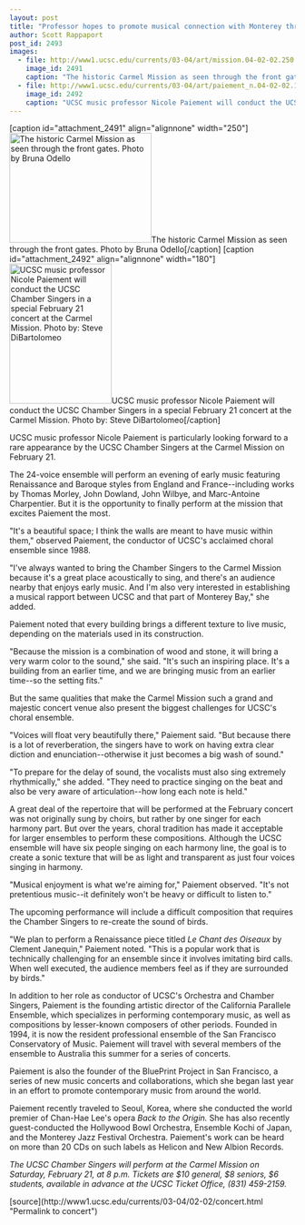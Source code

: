```yaml
---
layout: post
title: "Professor hopes to promote musical connection with Monterey through Carmel concert"
author: Scott Rappaport
post_id: 2493
images:
  - file: http://www1.ucsc.edu/currents/03-04/art/mission.04-02-02.250.jpg
    image_id: 2491
    caption: "The historic Carmel Mission as seen through the front gates. Photo by Bruna Odello"
  - file: http://www1.ucsc.edu/currents/03-04/art/paiement_n.04-02-02.180.jpg
    image_id: 2492
    caption: "UCSC music professor Nicole Paiement will conduct the UCSC Chamber Singers in a special February 21 concert at the Carmel Mission. Photo by: Steve DiBartolomeo"
---
```


[caption id="attachment_2491" align="alignnone" width="250"]<a href="http://localhost/mysite/wp-content/uploads/2004/02/mission.04-02-02.250.jpg"><img class="size-full wp-image-2491" src="http://localhost/mysite/wp-content/uploads/2004/02/mission.04-02-02.250.jpg" alt="The historic Carmel Mission as seen through the front gates. Photo by Bruna Odello" width="250" height="193" /></a>The historic Carmel Mission as seen through the front gates. Photo by Bruna Odello[/caption]
[caption id="attachment_2492" align="alignnone" width="180"]<a href="http://localhost/mysite/wp-content/uploads/2004/02/paiement_n.04-02-02.180.jpg"><img class="size-full wp-image-2492" src="http://localhost/mysite/wp-content/uploads/2004/02/paiement_n.04-02-02.180.jpg" alt="UCSC music professor Nicole Paiement will conduct the UCSC Chamber Singers in a special February 21 concert at the Carmel Mission. Photo by: Steve DiBartolomeo" width="180" height="246" /></a>UCSC music professor Nicole Paiement will conduct the UCSC Chamber Singers in a special February 21 concert at the Carmel Mission. Photo by: Steve DiBartolomeo[/caption]
<p>
  UCSC music professor Nicole Paiement is particularly looking forward to a rare appearance by the UCSC Chamber Singers at the Carmel Mission on February 21.<br>
</p>
<p>
  The 24-voice ensemble will perform an evening of early music featuring Renaissance and Baroque styles from England and France--including works by Thomas Morley, John Dowland, John Wilbye, and Marc-Antoine Charpentier. But it is the opportunity to finally perform at the mission that excites Paiement the most.<br>
</p>
<p>
  "It's a beautiful space; I think the walls are meant to have music within them," observed Paiement, the conductor of UCSC's acclaimed choral ensemble since 1988.<br>
</p>
<p>
  "I've always wanted to bring the Chamber Singers to the Carmel Mission because it's a great place acoustically to sing, and there's an audience nearby that enjoys early music. And I'm also very interested in establishing a musical rapport between UCSC and that part of Monterey Bay," she added.<br>
</p>
<p>
  Paiement noted that every building brings a different texture to live music, depending on the materials used in its construction.<br>
</p>
<p>
  "Because the mission is a combination of wood and stone, it will bring a very warm color to the sound," she said. "It's such an inspiring place. It's a building from an earlier time, and we are bringing music from an earlier time--so the setting fits."<br>
</p>
<p>
  But the same qualities that make the Carmel Mission such a grand and majestic concert venue also present the biggest challenges for UCSC's choral ensemble.<br>
</p>
<p>
  "Voices will float very beautifully there," Paiement said. "But because there is a lot of reverberation, the singers have to work on having extra clear diction and enunciation--otherwise it just becomes a big wash of sound."<br>
</p>
<p>
  "To prepare for the delay of sound, the vocalists must also sing extremely rhythmically," she added. "They need to practice singing on the beat and also be very aware of articulation--how long each note is held."<br>
</p>
<p>
  A great deal of the repertoire that will be performed at the February concert was not originally sung by choirs, but rather by one singer for each harmony part. But over the years, choral tradition has made it acceptable for larger ensembles to perform these compositions. Although the UCSC ensemble will have six people singing on each harmony line, the goal is to create a sonic texture that will be as light and transparent as just four voices singing in harmony.<br>
</p>
<p>
  "Musical enjoyment is what we're aiming for," Paiement observed. "It's not pretentious music--it definitely won't be heavy or difficult to listen to."<br>
</p>
<p>
  The upcoming performance will include a difficult composition that requires the Chamber Singers to re-create the sound of birds.<br>
</p>
<p>
  "We plan to perform a Renaissance piece titled <i>Le Chant des Oiseaux</i> by Clement Janequin," Paiement noted. "This is a popular work that is technically challenging for an ensemble since it involves imitating bird calls. When well executed, the audience members feel as if they are surrounded by birds."<br>
</p>
<p>
  In addition to her role as conductor of UCSC's Orchestra and Chamber Singers, Paiement is the founding artistic director of the California Parallele Ensemble, which specializes in performing contemporary music, as well as compositions by lesser-known composers of other periods. Founded in 1994, it is now the resident professional ensemble of the San Francisco Conservatory of Music. Paiement will travel with several members of the ensemble to Australia this summer for a series of concerts.<br>
</p>
<p>
  Paiement is also the founder of the BluePrint Project in San Francisco, a series of new music concerts and collaborations, which she began last year in an effort to promote contemporary music from around the world.<br>
</p>
<p>
  Paiement recently traveled to Seoul, Korea, where she conducted the world premier of Chan-Hae Lee's opera <i>Back to the Origin.</i> She has also recently guest-conducted the Hollywood Bowl Orchestra, Ensemble Kochi of Japan, and the Monterey Jazz Festival Orchestra. Paiement's work can be heard on more than 20 CDs on such labels as Helicon and New Albion Records.<br>
</p>
<p>
  <i>The UCSC Chamber Singers will perform at the Carmel Mission on Saturday, February 21, at 8 p.m. Tickets are $10 general, $8 seniors, $6 students, available in advance at the UCSC Ticket Office, (831) 459-2159.</i>
</p>
[source](http://www1.ucsc.edu/currents/03-04/02-02/concert.html "Permalink to concert")
